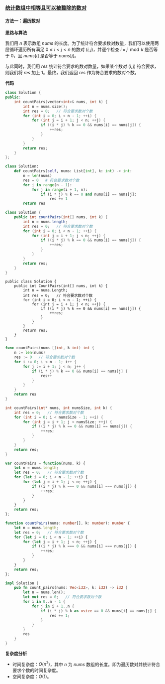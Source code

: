 ### [统计数组中相等且可以被整除的数对](https://leetcode.cn/problems/count-equal-and-divisible-pairs-in-an-array/solutions/1300992/tong-ji-shu-zu-zhong-xiang-deng-qie-ke-y-tc4p/)

#### 方法一：遍历数对

**思路与算法**

我们用 $n$ 表示数组 $nums$ 的长度。为了统计符合要求数对数量，我们可以使用两层循环遍历所有满足 $0 \le i < j < n$ 的数对 $(i,j)$，并逐个检查 $i \times j \mod k$ 是否等于 $0$，且 $nums[i]$ 是否等于 $nums[j]$。

与此同时，我们用 $res$ 统计符合要求的数对数量，如果某个数对 $(i,j)$ 符合要求，则我们将 $res$ 加上 $1$。最终，我们返回 $res$ 作为符合要求的数对个数。

**代码**

```C++
class Solution {
public:
    int countPairs(vector<int>& nums, int k) {
        int n = nums.size();
        int res = 0;   // 符合要求数对个数
        for (int i = 0; i < n - 1; ++i) {
            for (int j = i + 1; j < n; ++j) {
                if ((i * j) % k == 0 && nums[i] == nums[j]) {
                    ++res;
                }
            }
        }
        return res;
    }
};
```

```Python
class Solution:
    def countPairs(self, nums: List[int], k: int) -> int:
        n = len(nums)
        res = 0   # 符合要求数对个数
        for i in range(n - 1):
            for j in range(i + 1, n):
                if (i * j) % k == 0 and nums[i] == nums[j]:
                    res += 1
        return res
```

```Java
class Solution {
    public int countPairs(int[] nums, int k) {
        int n = nums.length;
        int res = 0;   // 符合要求数对个数
        for (int i = 0; i < n - 1; ++i) {
            for (int j = i + 1; j < n; ++j) {
                if ((i * j) % k == 0 && nums[i] == nums[j]) {
                    ++res;
                }
            }
        }
        return res;
    }
}
```

```CSharp
public class Solution {
    public int CountPairs(int[] nums, int k) {
        int n = nums.Length;
        int res = 0;   // 符合要求数对个数
        for (int i = 0; i < n - 1; ++i) {
            for (int j = i + 1; j < n; ++j) {
                if ((i * j) % k == 0 && nums[i] == nums[j]) {
                    ++res;
                }
            }
        }
        return res;
    }
}
```

```Go
func countPairs(nums []int, k int) int {
    n := len(nums)
    res := 0   // 符合要求数对个数
    for i := 0; i < n - 1; i++ {
        for j := i + 1; j < n; j++ {
            if (i * j) % k == 0 && nums[i] == nums[j] {
                res++
            }
        }
    }
    return res
}
```

```C
int countPairs(int* nums, int numsSize, int k) {
    int res = 0;   // 符合要求数对个数
    for (int i = 0; i < numsSize - 1; ++i) {
        for (int j = i + 1; j < numsSize; ++j) {
            if ((i * j) % k == 0 && nums[i] == nums[j]) {
                ++res;
            }
        }
    }
    return res;
}
```

```JavaScript
var countPairs = function(nums, k) {
    let n = nums.length;
    let res = 0;   // 符合要求数对个数
    for (let i = 0; i < n - 1; ++i) {
        for (let j = i + 1; j < n; ++j) {
            if ((i * j) % k === 0 && nums[i] === nums[j]) {
                ++res;
            }
        }
    }
    return res;
};
```

```TypeScript
function countPairs(nums: number[], k: number): number {
    let n = nums.length;
    let res = 0;   // 符合要求数对个数
    for (let i = 0; i < n - 1; ++i) {
        for (let j = i + 1; j < n; ++j) {
            if ((i * j) % k === 0 && nums[i] === nums[j]) {
                ++res;
            }
        }
    }
    return res;
};
```

```Rust
impl Solution {
    pub fn count_pairs(nums: Vec<i32>, k: i32) -> i32 {
        let n = nums.len();
        let mut res = 0;   // 符合要求数对个数
        for i in 0..n - 1 {
            for j in i + 1..n {
                if (i * j) % k as usize == 0 && nums[i] == nums[j] {
                    res += 1;
                }
            }
        }
        res
    }
}
```

**复杂度分析**

- 时间复杂度：$O(n^2)$，其中 $n$ 为 $nums$ 数组的长度。即为遍历数对并统计符合要求个数的时间复杂度。
- 空间复杂度：$O(1)$。
